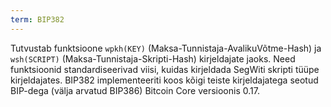 ```yaml
---
term: BIP382
---
```


Tutvustab funktsioone `wpkh(KEY)` (Maksa-Tunnistaja-AvalikuVõtme-Hash) ja `wsh(SCRIPT)` (Maksa-Tunnistaja-Skripti-Hash) kirjeldajate jaoks. Need funktsioonid standardiseerivad viisi, kuidas kirjeldada SegWiti skripti tüüpe kirjeldajates. BIP382 implementeeriti koos kõigi teiste kirjeldajatega seotud BIP-dega (välja arvatud BIP386) Bitcoin Core versioonis 0.17.